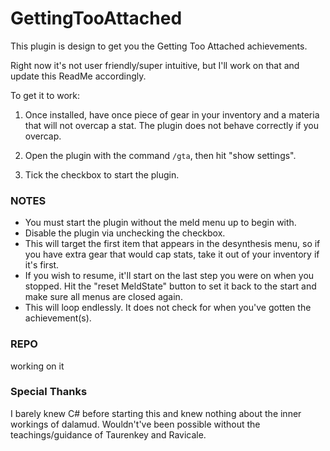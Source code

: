 # GettingTooAttached

This plugin is design to get you the Getting Too Attached achievements.

Right now it's not user friendly/super intuitive, but I'll work on that and update this ReadMe accordingly.

To get it to work:

1. Once installed, have once piece of gear in your inventory and a materia that will not overcap a stat. The plugin does not behave correctly if you overcap.

2. Open the plugin with the command `/gta`, then hit "show settings".

3. Tick the checkbox to start the plugin.

### NOTES

-   You must start the plugin without the meld menu up to begin with.
-   Disable the plugin via unchecking the checkbox.
-   This will target the first item that appears in the desynthesis menu, so if you have extra gear that would cap stats, take it out of your inventory if it's first.
-   If you wish to resume, it'll start on the last step you were on when you stopped. Hit the "reset MeldState" button to set it back to the start and make sure all menus are closed again.
-   This will loop endlessly. It does not check for when you've gotten the achievement(s).

### REPO

working on it

### Special Thanks

I barely knew C# before starting this and knew nothing about the inner workings of dalamud. Wouldn't've been possible without the teachings/guidance of Taurenkey and Ravicale.
